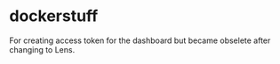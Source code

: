 # dockerstuff

For creating access token for the dashboard but became obselete after changing to Lens.
